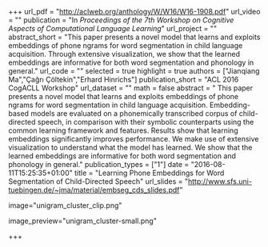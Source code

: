 +++
url_pdf = "http://aclweb.org/anthology/W/W16/W16-1908.pdf"
url_video = ""
publication = "In *Proceedings of the 7th Workshop on Cognitive Aspects of Computational Language Learning*"
url_project = ""
abstract_short = "This paper presents a novel model that learns and exploits embeddings of phone ngrams for word segmentation in child language acquisition. Through extensive visualization, we show that the learned embeddings are informative for both word segmentation and phonology in general."
url_code = ""
selected = true
highlight = true
authors = ["Jianqiang Ma","Çağrı Çöltekin","Erhard Hinrichs"]
publication_short = "ACL 2016 CogACLL Workshop"
url_dataset = ""
math = false
abstract = " This paper presents a novel model that learns and exploits embeddings of phone ngrams for word segmentation in child language acquisition. Embedding-based models are evaluated on a phonemically transcribed corpus of child-directed speech, in comparison with their symbolic counterparts using the common learning framework and features. Results show that learning embeddings significantly improves performance. We make use of extensive visualization to understand what the model has learned. We show that the learned embeddings are informative for both word segmentation and phonology in general."
publication_types = ["1"]
date = "2016-08-11T15:25:35+01:00"
title = "Learning Phone Embeddings for Word Segmentation of Child-Directed Speech"
url_slides = "http://www.sfs.uni-tuebingen.de/~jma/material/embseg_cds_slides.pdf"

image="unigram_cluster_clip.png"

image_preview="unigram_cluster-small.png"

+++

